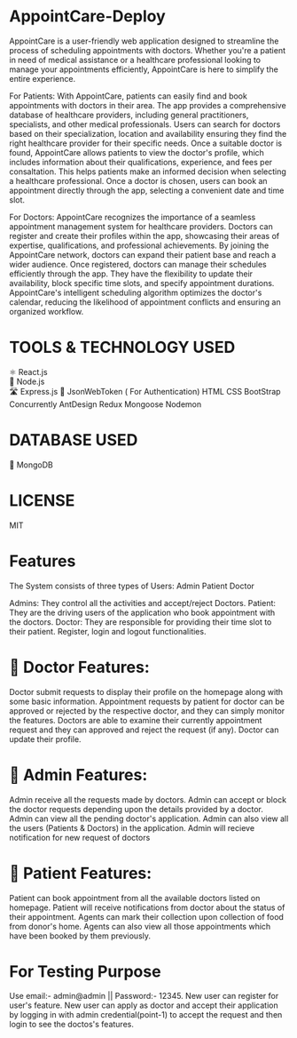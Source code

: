 # AppointCare-Deploy
AppointCare is a user-friendly web application designed to streamline the process of scheduling appointments with doctors. Whether you're a patient in need of medical assistance or a healthcare professional looking to manage your appointments efficiently, AppointCare is here to simplify the entire experience.

For Patients: With AppointCare, patients can easily find and book appointments with doctors in their area. The app provides a comprehensive database of healthcare providers, including general practitioners, specialists, and other medical professionals. Users can search for doctors based on their specialization, location and availability ensuring they find the right healthcare provider for their specific needs. Once a suitable doctor is found, AppointCare allows patients to view the doctor's profile, which includes information about their qualifications, experience, and fees per consaltation. This helps patients make an informed decision when selecting a healthcare professional. Once a doctor is chosen, users can book an appointment directly through the app, selecting a convenient date and time slot.

For Doctors: AppointCare recognizes the importance of a seamless appointment management system for healthcare providers. Doctors can register and create their profiles within the app, showcasing their areas of expertise, qualifications, and professional achievements. By joining the AppointCare network, doctors can expand their patient base and reach a wider audience. Once registered, doctors can manage their schedules efficiently through the app. They have the flexibility to update their availability, block specific time slots, and specify appointment durations. AppointCare's intelligent scheduling algorithm optimizes the doctor's calendar, reducing the likelihood of appointment conflicts and ensuring an organized workflow.

# TOOLS & TECHNOLOGY USED
⚛️ React.js<br/>
💚 Node.js<br/>
🛣️ Express.js
🔐 JsonWebToken ( For Authentication) 
 HTML 
 CSS 
 BootStrap
 Concurrently
 AntDesign 
 Redux 
 Mongoose
 Nodemon

# DATABASE USED
🍃 MongoDB

# LICENSE
MIT

# Features
The System consists of three types of Users:
Admin
Patient
Doctor

Admins: They control all the activities and accept/reject Doctors.
Patient: They are the driving users of the application who book appointment with the doctors.
Doctor: They are responsible for providing their time slot to their patient.
Register, login and logout functionalities.
# 🙂 Doctor Features:
Doctor submit requests to display their profile on the homepage along with some basic information.
Appointment requests by patient for doctor can be approved or rejected by the respective doctor, and they can simply monitor the features.
Doctors are able to examine their currently appointment request and they can approved and reject the request (if any).
Doctor can update their profile.
# 🤠 Admin Features:
Admin receive all the requests made by doctors.
Admin can accept or block the doctor requests depending upon the details provided by a doctor.
Admin can view all the pending doctor's application.
Admin can also view all the users (Patients & Doctors) in the application.
Admin will recieve notification for new request of doctors 
# 🫡 Patient Features:
Patient can book appointment from all the available doctors listed on homepage.
Patient will receive notifications from doctor about the status of their appointment.
Agents can mark their collection upon collection of food from donor's home.
Agents can also view all those appointments which have been booked by them previously.

# For Testing Purpose
Use email:- admin@admin || Password:- 12345.
New user can register for user's feature.
New user can apply as doctor and accept their application by logging in with admin credential(point-1) to accept the request and then login to see the doctos's features.
